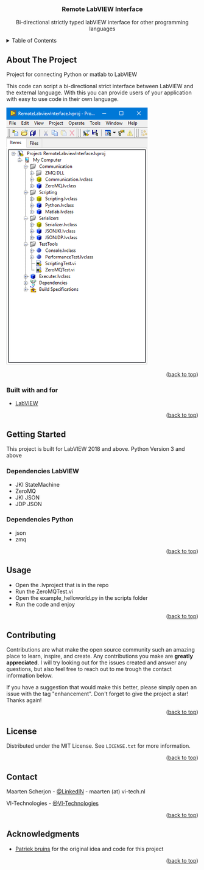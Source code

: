 <a name="readme-top"></a>

<h3 align="center">Remote LabVIEW Interface</h3>

  <p align="center">
    Bi-directional strictly typed labVIEW interface for other programming languages
  </p>
</div>



<!-- TABLE OF CONTENTS -->
<details>
  <summary>Table of Contents</summary>
  <ol>
    <li>
      <a href="#about-the-project">About The Project</a>
      <ul>
        <li><a href="#built-with">Built with and for</a></li>
      </ul>
    </li>
    <li>
      <a href="#getting-started">Getting Started</a>
    </li>
    <li><a href="#usage">Usage</a></li>
    <li><a href="#contributing">Contributing</a></li>
    <li><a href="#license">License</a></li>
    <li><a href="#contact">Contact</a></li>
    <li><a href="#acknowledgments">Acknowledgments</a></li>
  </ol>
</details>



<!-- ABOUT THE PROJECT -->
## About The Project

Project for connecting Python or matlab to LabVIEW

This code can script a bi-directional strict interface between LabVIEW and the external language.
With this you can provide users of your application with easy to use code in their own language.

![Project overview!](./images/project.png "project")

<p align="right">(<a href="#readme-top">back to top</a>)</p>



### Built with and for

* [LabVIEW](ni.com)

<p align="right">(<a href="#readme-top">back to top</a>)</p>



<!-- GETTING STARTED -->
## Getting Started

This project is built for LabVIEW 2018 and above.
Python Version 3 and above

### Dependencies LabVIEW

* JKI StateMachine
* ZeroMQ
* JKI JSON
* JDP JSON

### Dependencies Python

* json
* zmq

<p align="right">(<a href="#readme-top">back to top</a>)</p>



<!-- USAGE EXAMPLES -->
## Usage

* Open the .lvproject that is in the repo
* Run the ZeroMQTest.vi
* Open the example_helloworld.py in the scripts folder
* Run the code and enjoy

<p align="right">(<a href="#readme-top">back to top</a>)</p>



<!-- CONTRIBUTING -->
## Contributing

Contributions are what make the open source community such an amazing place to learn, inspire, and create. Any contributions you make are **greatly appreciated**.
I will try looking out for the issues created and answer any questions, but also feel free to reach out to me trough the contact information below.

If you have a suggestion that would make this better, please simply open an issue with the tag "enhancement".
Don't forget to give the project a star! Thanks again!

<p align="right">(<a href="#readme-top">back to top</a>)</p>



<!-- LICENSE -->
## License

Distributed under the MIT License. See `LICENSE.txt` for more information.

<p align="right">(<a href="#readme-top">back to top</a>)</p>



<!-- CONTACT -->
## Contact

Maarten Scherjon - [@LinkedIN](https://www.linkedin.com/in/maarten-scherjon-853b65ab/) - maarten (at) vi-tech.nl

VI-Technologies - [@VI-Technologies](https://www.vi-tech.nl/nl)

<p align="right">(<a href="#readme-top">back to top</a>)</p>



<!-- ACKNOWLEDGMENTS -->
## Acknowledgments

* [Patriek bruins](https://www.linkedin.com/in/patriek-bruins-94b4b410/) for the original idea and code for this project

<p align="right">(<a href="#readme-top">back to top</a>)</p>



<!-- MARKDOWN LINKS & IMAGES -->
<!-- https://www.markdownguide.org/basic-syntax/#reference-style-links -->
